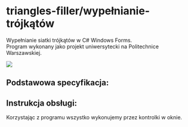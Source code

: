 # triangles-filler/wypełnianie-trójkątów
Wypełnianie siatki trójkątów w C# Windows Forms. <br/>
Program wykonany jako projekt uniwersytecki na Politechnice Warszawskiej.

<img src="/Screenshots/app1.png">

## Podstawowa specyfikacja:


## Instrukcja obsługi:
Korzystając z programu wszystko wykonujemy przez kontrolki w oknie.
